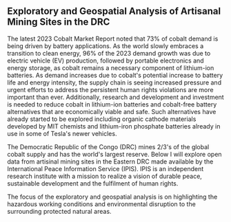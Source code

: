 ## Exploratory and Geospatial Analysis of Artisanal Mining Sites in the DRC

The latest 2023 Cobalt Market Report noted that 73% of cobalt demand is being driven by battery applications. As the world slowly embraces a transition to clean energy, 96% of the 2023 demand growth was due to electric vehicle (EV) production, followed by portable electronics and energy storage, as cobalt remains a necessary component of lithium-ion batteries. As demand increases due to cobalt's potential increase to battery life and energy intensity, the supply chain is seeing increased pressure and urgent efforts to address the persistent human rights violations are more important than ever. Additionally, research and development and investment is needed to reduce cobalt in lithium-ion batteries and cobalt-free battery alternatives that are economically viable and safe. Such alternatives have already started to be explored including organic cathode materials developed by MIT chemists and lithium-iron phosphate batteries already in use in some of Tesla's newer vehicles. 

The Democratic Republic of the Congo (DRC) mines 2/3's of the global cobalt supply and has the world's largest reserve. Below I will explore open data from artisinal mining sites in the Eastern DRC made available by the International Peace Information Service (IPIS). IPIS is an independent research institute with a mission to realize a vision of durable peace, sustainable development and the fulfilment of human rights.

The focus of the exploratory and geospatial analysis is on highlighting the hazardous working conditions and environmental disruption to the surrounding protected natural areas.
